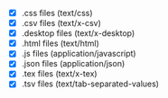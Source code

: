 - [x] .css files (text/css)
- [x] .csv files (text/x-csv)
- [x] .desktop files (text/x-desktop)
- [x] .html files (text/html)
- [x] .js files (application/javascript)
- [x] .json files (application/json)
- [x] .tex files (text/x-tex)
- [x] .tsv files (text/tab-separated-values)
